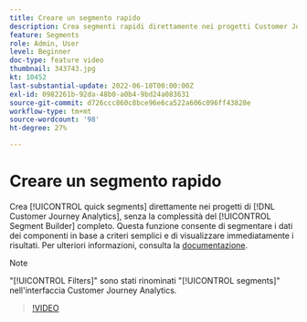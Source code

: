 ```yaml
---
title: Creare un segmento rapido
description: Crea segmenti rapidi direttamente nei progetti Customer Journey Analytics, senza la complessità del Generatore di segmenti completo. Questa funzione consente di segmentare i dati dei componenti in base a criteri semplici e di visualizzare immediatamente i risultati.
feature: Segments
role: Admin, User
level: Beginner
doc-type: feature video
thumbnail: 343743.jpg
kt: 10452
last-substantial-update: 2022-06-10T00:00:00Z
exl-id: 0982261b-92da-48b0-a0b4-9bd24a083631
source-git-commit: d726ccc860c8bce96e6ca522a606c096ff43828e
workflow-type: tm+mt
source-wordcount: '98'
ht-degree: 27%

---
```


# Creare un segmento rapido

Crea [!UICONTROL quick segments] direttamente nei progetti di [!DNL Customer Journey Analytics], senza la complessità del [!UICONTROL Segment Builder] completo. Questa funzione consente di segmentare i dati dei componenti in base a criteri semplici e di visualizzare immediatamente i risultati. Per ulteriori informazioni, consulta la [documentazione](https://experienceleague.adobe.com/it/docs/analytics-platform/using/cja-components/cja-segments/quick-filters).

>[!NOTE]
>
> &quot;[!UICONTROL Filters]&quot; sono stati rinominati &quot;[!UICONTROL segments]&quot; nell&#39;interfaccia Customer Journey Analytics.

>[!VIDEO](https://video.tv.adobe.com/v/3410242/?quality=12&learn=on&captions=ita)
